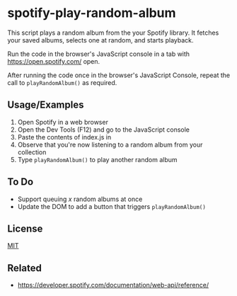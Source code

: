 # spotify-play-random-album

This script plays a random album from the your Spotify library. It fetches your saved albums, selects one at random, and starts playback.
 
Run the code in the browser's JavaScript console in a tab with https://open.spotify.com/ open.
 
After running the code once in the browser's JavaScript Console, repeat the call to `playRandomAlbum()` as required.


## Usage/Examples

1. Open Spotify in a web browser
2. Open the Dev Tools (F12) and go to the JavaScript console
3. Paste the contents of index.js in
4. Observe that you're now listening to a random album from your collection
5. Type `playRandomAlbum()` to play another random album


## To Do

- Support queuing *x* random albums at once
- Update the DOM to add a button that triggers `playRandomAlbum()`


## License

[MIT](https://choosealicense.com/licenses/mit/)


## Related

- https://developer.spotify.com/documentation/web-api/reference/